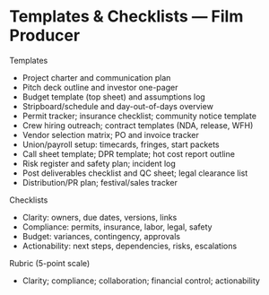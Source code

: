 # Templates & Checklists — Film Producer

Templates
- Project charter and communication plan
- Pitch deck outline and investor one-pager
- Budget template (top sheet) and assumptions log
- Stripboard/schedule and day-out-of-days overview
- Permit tracker; insurance checklist; community notice template
- Crew hiring outreach; contract templates (NDA, release, WFH)
- Vendor selection matrix; PO and invoice tracker
- Union/payroll setup: timecards, fringes, start packets
- Call sheet template; DPR template; hot cost report outline
- Risk register and safety plan; incident log
- Post deliverables checklist and QC sheet; legal clearance list
- Distribution/PR plan; festival/sales tracker

Checklists
- Clarity: owners, due dates, versions, links
- Compliance: permits, insurance, labor, legal, safety
- Budget: variances, contingency, approvals
- Actionability: next steps, dependencies, risks, escalations

Rubric (5-point scale)
- Clarity; compliance; collaboration; financial control; actionability
